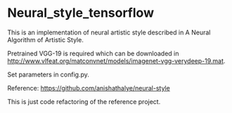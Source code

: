# Neural_style_tensorflow
This is an implementation of neural artistic style described in A Neural Algorithm of Artistic Style.

Pretrained VGG-19 is required which can be downloaded in 
http://www.vlfeat.org/matconvnet/models/imagenet-vgg-verydeep-19.mat.

Set parameters in config.py.

Reference:
https://github.com/anishathalye/neural-style

This is just code refactoring of the reference project.
